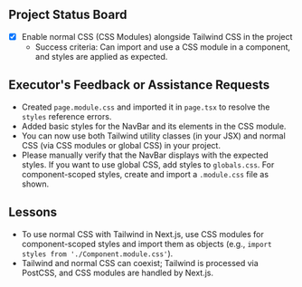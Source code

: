 ## Project Status Board

- [x] Enable normal CSS (CSS Modules) alongside Tailwind CSS in the project
  - Success criteria: Can import and use a CSS module in a component, and styles are applied as expected.

## Executor's Feedback or Assistance Requests

- Created `page.module.css` and imported it in `page.tsx` to resolve the `styles` reference errors.
- Added basic styles for the NavBar and its elements in the CSS module.
- You can now use both Tailwind utility classes (in your JSX) and normal CSS (via CSS modules or global CSS) in your project.
- Please manually verify that the NavBar displays with the expected styles. If you want to use global CSS, add styles to `globals.css`. For component-scoped styles, create and import a `.module.css` file as shown.

## Lessons
- To use normal CSS with Tailwind in Next.js, use CSS modules for component-scoped styles and import them as objects (e.g., `import styles from './Component.module.css'`).
- Tailwind and normal CSS can coexist; Tailwind is processed via PostCSS, and CSS modules are handled by Next.js. 